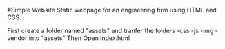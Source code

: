 #Simple Website
Static webpage for an engineering firm using HTML and CSS.

First create a folder named "assets" and tranfer the folders
  -css
  -js
  -img
  -vendor
  into "assets"
Then Open index.html
